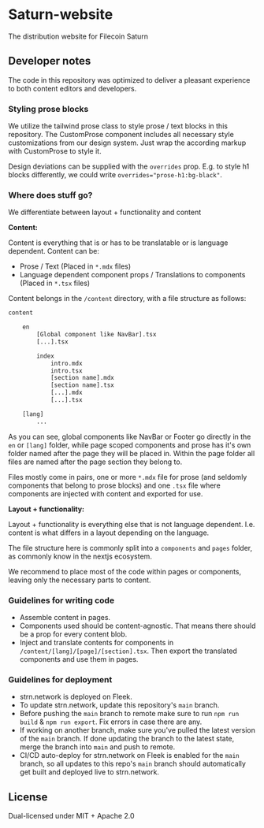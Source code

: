 # Saturn-website

The distribution website for Filecoin Saturn

## Developer notes

The code in this repository was optimized to deliver a pleasant experience to both content editors and developers.

### Styling prose blocks

We utilize the tailwind prose class to style prose / text blocks in this repository.
The CustomProse component includes all necessary style customizations from our design system.
Just wrap the according markup with CustomProse to style it.

Design deviations can be supplied with the `overrides` prop. E.g. to style h1 blocks differently, we could write `overrides="prose-h1:bg-black"`.

### Where does stuff go?

We differentiate between layout + functionality and content

**Content:**

Content is everything that is or has to be translatable or is language dependent. Content can be:

- Prose / Text (Placed in `*.mdx` files)
- Language dependent component props / Translations to components (Placed in `*.tsx` files)

Content belongs in the `/content` directory, with a file structure as follows:

```txt
content

    en
        [Global component like NavBar].tsx
        [...].tsx

        index
            intro.mdx
            intro.tsx
            [section name].mdx
            [section name].tsx
            [...].mdx
            [...].tsx

    [lang]
        ...
```

As you can see, global components like NavBar or Footer go directly in the `en` or `[lang]` folder, while page scoped components and prose has it's own folder named after the page they will be placed in. Within the page folder all files are named after the page section they belong to.

Files mostly come in pairs, one or more `*.mdx` file for prose (and seldomly components that belong to prose blocks) and one `.tsx` file where components are injected with content and exported for use.

**Layout + functionality:**

Layout + functionality is everything else that is not language dependent. I.e. content is what differs in a layout depending on the language.

The file structure here is commonly split into a `components` and `pages` folder, as commonly know in the nextjs ecosystem.

We recommend to place most of the code within pages or components, leaving only the necessary parts to content.

### Guidelines for writing code

- Assemble content in pages.
- Components used should be content-agnostic. That means there should be a prop for every content blob.
- Inject and translate contents for components in `/content/[lang]/[page]/[section].tsx`. Then export the translated components and use them in pages.

### Guidelines for deployment

- strn.network is deployed on Fleek.
- To update strn.network, update this repository's `main` branch.
- Before pushing the `main` branch to remote make sure to run `npm run build` & `npm run export`. Fix errors in case there are any.
- If working on another branch, make sure you've pulled the latest version of the `main` branch. If done updating the branch to the latest state, merge the branch into `main` and push to remote.
- CI/CD auto-deploy for strn.network on Fleek is enabled for the `main` branch, so all updates to this repo's `main` branch should automatically get built and deployed live to strn.network.

## License
Dual-licensed under MIT + Apache 2.0
